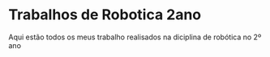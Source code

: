 # Trabalhos de Robotica 2ano
 Aqui estão todos os meus trabalho realisados na diciplina de robótica no 2º ano
